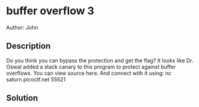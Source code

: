 # buffer overflow 3
Author: John

## Description
Do you think you can bypass the protection and get the flag?
It looks like Dr. Oswal added a stack canary to this program to protect against buffer overflows. You can view source here. And connect with it using:
nc saturn.picoctf.net 55521

## Solution
